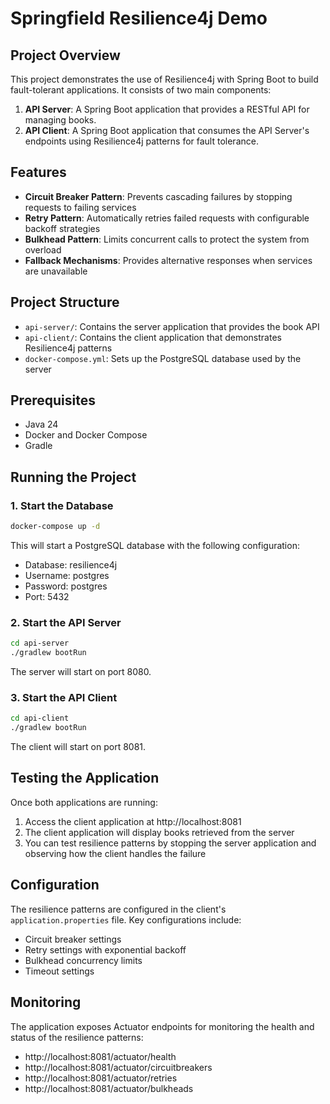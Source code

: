 # Springfield Resilience4j Demo

## Project Overview
This project demonstrates the use of Resilience4j with Spring Boot to build fault-tolerant applications. It consists of two main components:

1. **API Server**: A Spring Boot application that provides a RESTful API for managing books.
2. **API Client**: A Spring Boot application that consumes the API Server's endpoints using Resilience4j patterns for fault tolerance.

## Features
- **Circuit Breaker Pattern**: Prevents cascading failures by stopping requests to failing services
- **Retry Pattern**: Automatically retries failed requests with configurable backoff strategies
- **Bulkhead Pattern**: Limits concurrent calls to protect the system from overload
- **Fallback Mechanisms**: Provides alternative responses when services are unavailable

## Project Structure
- `api-server/`: Contains the server application that provides the book API
- `api-client/`: Contains the client application that demonstrates Resilience4j patterns
- `docker-compose.yml`: Sets up the PostgreSQL database used by the server

## Prerequisites
- Java 24
- Docker and Docker Compose
- Gradle

## Running the Project

### 1. Start the Database
```bash
docker-compose up -d
```

This will start a PostgreSQL database with the following configuration:
- Database: resilience4j
- Username: postgres
- Password: postgres
- Port: 5432

### 2. Start the API Server
```bash
cd api-server
./gradlew bootRun
```

The server will start on port 8080.

### 3. Start the API Client
```bash
cd api-client
./gradlew bootRun
```

The client will start on port 8081.

## Testing the Application
Once both applications are running:

1. Access the client application at http://localhost:8081
2. The client application will display books retrieved from the server
3. You can test resilience patterns by stopping the server application and observing how the client handles the failure

## Configuration
The resilience patterns are configured in the client's `application.properties` file. Key configurations include:

- Circuit breaker settings
- Retry settings with exponential backoff
- Bulkhead concurrency limits
- Timeout settings

## Monitoring
The application exposes Actuator endpoints for monitoring the health and status of the resilience patterns:

- http://localhost:8081/actuator/health
- http://localhost:8081/actuator/circuitbreakers
- http://localhost:8081/actuator/retries
- http://localhost:8081/actuator/bulkheads
